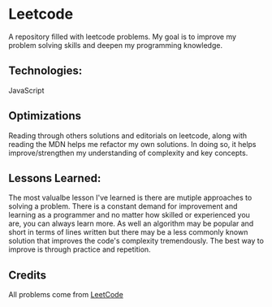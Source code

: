# Leetcode
A repository filled with leetcode problems. My goal is to improve my problem solving skills and deepen my programming knowledge. 

## Technologies:

JavaScript

## Optimizations

Reading through others solutions and editorials on leetcode, along with reading the MDN helps me refactor my own solutions. In doing so, it helps improve/strengthen my understanding of complexity and key concepts. 

## Lessons Learned:

The most valualbe lesson I've learned is there are mutiple approaches to solving a problem. There is a constant demand for improvement and learning as a programmer and no matter how skilled or experienced you are, you can always learn more. As well an algorithm may be popular and short in terms of lines written but there may be a less commonly known solution that improves the code's complexity tremendously. The best way to improve is through practice and repetition.

## Credits
All problems come from [LeetCode](https://leetcode.com)